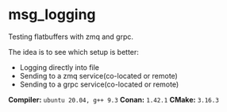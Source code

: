 # msg_logging

Testing flatbuffers with zmq and grpc.

The idea is to see which setup is better:
- Logging directly into file
- Sending to a zmq service(co-located or remote)
- Sending to a grpc service(co-located or remote)

**Compiler:** `ubuntu 20.04, g++ 9.3`
**Conan:** `1.42.1`
**CMake:** `3.16.3`
